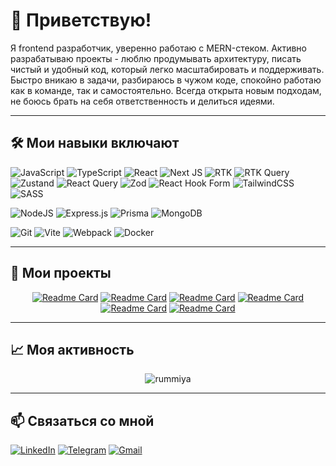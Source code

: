 # 👋 Приветствую! 

Я frontend разработчик, уверенно работаю с MERN-стеком. Активно разрабатываю проекты - люблю продумывать архитектуру, писать чистый и удобный код, который легко масштабировать и поддерживать.
Быстро вникаю в задачи, разбираюсь в чужом коде, спокойно работаю как в команде, так и самостоятельно. Всегда открыта новым подходам, не боюсь брать на себя ответственность и делиться идеями.

---

## 🛠️ Мои навыки включают
![JavaScript](https://img.shields.io/badge/javascript-%23323330.svg?style=for-the-badge&logo=javascript&logoColor=%23F7DF1E) 
![TypeScript](https://img.shields.io/badge/typescript-%23007ACC.svg?style=for-the-badge&logo=typescript&logoColor=white) 
![React](https://img.shields.io/badge/react-%2320232a.svg?style=for-the-badge&logo=react&logoColor=%2361DAFB)
![Next JS](https://img.shields.io/badge/Next-black?style=for-the-badge&logo=next.js&logoColor=white)
![RTK](https://img.shields.io/badge/Redux%20Toolkit-informational?style=for-the-badge&color=764abc&logo=redux&logoColor=white)
![RTK Query](https://img.shields.io/badge/RTK%20Query-informational?style=for-the-badge&color=764abc&logo=redux&logoColor=white)
![Zustand](https://img.shields.io/badge/Zustand-informational?style=for-the-badge&color=6DA55F)
![React Query](https://img.shields.io/badge/-React%20Query-FF4154?style=for-the-badge&logo=react%20query&logoColor=white)
![Zod](https://img.shields.io/badge/zod-%233068b7.svg?style=for-the-badge&logo=zod&logoColor=white)
![React Hook Form](https://img.shields.io/badge/React%20Hook%20Form-%23EC5990.svg?style=for-the-badge&logo=reacthookform&logoColor=white)
![TailwindCSS](https://img.shields.io/badge/tailwindcss-%2338B2AC.svg?style=for-the-badge&logo=tailwind-css&logoColor=white)
![SASS](https://img.shields.io/badge/SASS-hotpink.svg?style=for-the-badge&logo=SASS&logoColor=white)

![NodeJS](https://img.shields.io/badge/node.js-6DA55F?style=for-the-badge&logo=node.js&logoColor=white)
![Express.js](https://img.shields.io/badge/express.js-%23404d59.svg?style=for-the-badge&logo=express&logoColor=%2361DAFB)
![Prisma](https://img.shields.io/badge/Prisma-3982CE?style=for-the-badge&logo=Prisma&logoColor=white)
![MongoDB](https://img.shields.io/badge/MongoDB-%234ea94b.svg?style=for-the-badge&logo=mongodb&logoColor=white)

![Git](https://img.shields.io/badge/git-%23F05033.svg?style=for-the-badge&logo=git&logoColor=white)
![Vite](https://img.shields.io/badge/vite-%23646CFF.svg?style=for-the-badge&logo=vite&logoColor=white)
![Webpack](https://img.shields.io/badge/webpack-%238DD6F9.svg?style=for-the-badge&logo=webpack&logoColor=black)
![Docker](https://img.shields.io/badge/docker-%230db7ed.svg?style=for-the-badge&logo=docker&logoColor=white)

---

## 🚀 Мои проекты
<div align="center" gap="10">

[![Readme Card](https://github-readme-stats.vercel.app/api/pin/?username=Rummiya&repo=threads&bg_color=0d1117&title_color=79c0ff&text_color=ffffff&icon_color=c9d1d9&border_color=30363d)](https://github.com/Rummiya/threads)
[![Readme Card](https://github-readme-stats.vercel.app/api/pin/?username=Rummiya&repo=threads-api&bg_color=0d1117&title_color=79c0ff&text_color=ffffff&icon_color=c9d1d9&border_color=30363d)](https://github.com/Rummiya/threads-api)
[![Readme Card](https://github-readme-stats.vercel.app/api/pin/?username=Rummiya&repo=github-profile&bg_color=0d1117&title_color=79c0ff&text_color=ffffff&icon_color=c9d1d9&border_color=30363d)](https://github.com/Rummiya/github-profile)
[![Readme Card](https://github-readme-stats.vercel.app/api/pin/?username=Rummiya&repo=react-pizza&bg_color=0d1117&title_color=79c0ff&text_color=ffffff&icon_color=c9d1d9&border_color=30363d)](https://github.com/Rummiya/react-pizza)
[![Readme Card](https://github-readme-stats.vercel.app/api/pin/?username=Rummiya&repo=react-sneakers&bg_color=0d1117&title_color=79c0ff&text_color=ffffff&icon_color=c9d1d9&border_color=30363d)](https://github.com/Rummiya/react-sneakers)
[![Readme Card](https://github-readme-stats.vercel.app/api/pin/?username=Rummiya&repo=chat-ai&bg_color=0d1117&title_color=79c0ff&text_color=ffffff&icon_color=c9d1d9&border_color=30363d)](https://github.com/Rummiya/chat-ai)

</div>

---

## 📈 Моя активность

<div align="center">
  
![rummiya](https://github-profile-summary-cards.vercel.app/api/cards/profile-details?username=Rummiya&theme=github_dark )

</div>

---

## 📫 Связаться со мной
[![LinkedIn](https://img.shields.io/badge/LinkedIn-0A66C2?style=for-the-badge&logo=linkedin&logoColor=white)](https://linkedin.com/in/rummiya)
[![Telegram](https://img.shields.io/badge/Telegram-26A5E4?style=for-the-badge&logo=telegram&logoColor=white)](https://t.me/blowyourmiind)
[![Gmail](https://img.shields.io/badge/Gmail-D14836?style=for-the-badge&logo=gmail&logoColor=white)](mailto:rumibashirova@gmail.com)


